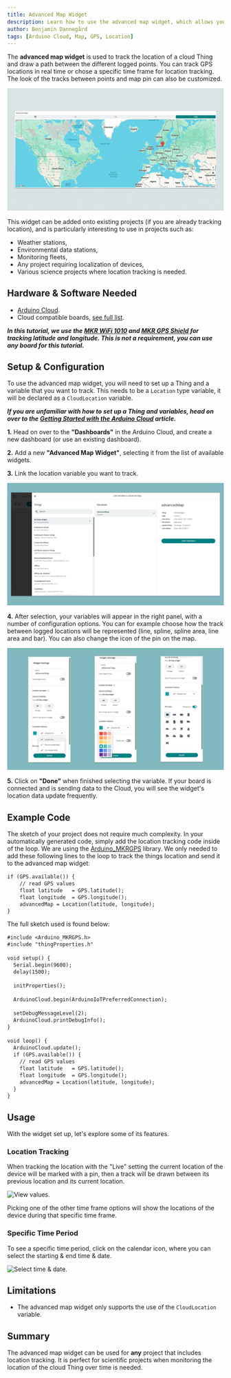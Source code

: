 ```yaml
---
title: Advanced Map Widget
description: Learn how to use the advanced map widget, which allows you to track a things location in real time or during a specific time period.
author: Benjamin Dannegård
tags: [Arduino Cloud, Map, GPS, Location]
---
```


The **advanced map widget** is used to track the location of a cloud Thing and draw a path between the different logged points. You can track GPS locations in real time or chose a specific time frame for location tracking. The look of the tracks between points and map pin can also be customized.

![The advanced map widget.](assets/world-map.gif)

This widget can be added onto existing projects (if you are already tracking location), and is particularly interesting to use in projects such as:
- Weather stations,
- Environmental data stations,
- Monitoring fleets,
- Any project requiring localization of devices,
- Various science projects where location tracking is needed.

## Hardware & Software Needed

- [Arduino Cloud](https://app.arduino.cc/).
- Cloud compatible boards, [see full list](https://docs.arduino.cc/arduino-cloud/guides/overview#compatible-hardware).

***In this tutorial, we use the [MKR WiFi 1010](/hardware/mkr-wifi-1010) and [MKR GPS Shield](/hardware/mkr-gps-shield) for tracking latitude and longitude. This is not a requirement, you can use any board for this tutorial.***

## Setup & Configuration

To use the advanced map widget, you will need to set up a Thing and a variable that you want to track. This needs to be a `Location` type variable, it will be declared as a `CloudLocation` variable.

***If you are unfamiliar with how to set up a Thing and variables, head on over to the [Getting Started with the Arduino Cloud](/arduino-cloud/guides/overview) article.***

**1.** Head on over to the **"Dashboards"** in the Arduino Cloud, and create a new dashboard (or use an existing dashboard).

**2.** Add a new **"Advanced Map Widget"**, selecting it from the list of available widgets. 

**3.** Link the location variable you want to track.

![Link variables.](assets/select-variable.png)

**4.** After selection, your variables will appear in the right panel, with a number of configuration options. You can for example choose how the track between logged locations will be represented (line, spline, spline area, line area and bar). You can also change the icon of the pin on the map.

![Advanced map widget configuration.](assets/widget-config.png)

**5.** Click on **"Done"** when finished selecting the variable. If your board is connected and is sending data to the Cloud, you will see the widget's location data update frequently.

## Example Code

The sketch of your project does not require much complexity. In your automatically generated code, simply add the location tracking code inside of the loop. We are using the [Arduino_MKRGPS](https://www.arduino.cc/reference/en/libraries/arduino_mkrgps/) library. We only needed to add these following lines to the loop to track the things location and send it to the advanced map widget:

```arduino
if (GPS.available()) {
    // read GPS values
    float latitude   = GPS.latitude();
    float longitude  = GPS.longitude();
    advancedMap = Location(latitude, longitude);
}
```

The full sketch used is found below:

```arduino
#include <Arduino_MKRGPS.h>
#include "thingProperties.h"

void setup() {
  Serial.begin(9600);
  delay(1500); 

  initProperties();

  ArduinoCloud.begin(ArduinoIoTPreferredConnection);
  
  setDebugMessageLevel(2);
  ArduinoCloud.printDebugInfo();
}

void loop() {
  ArduinoCloud.update();
  if (GPS.available()) {
    // read GPS values
    float latitude   = GPS.latitude();
    float longitude  = GPS.longitude();
    advancedMap = Location(latitude, longitude);
  }
}
```

## Usage

With the widget set up, let's explore some of its features. 

### Location Tracking

When tracking the location with the "Live" setting the current location of the device will be marked with a pin, then a track will be drawn between its previous location and its current location.

![View values.](assets/location-tracking.gif)

Picking one of the other time frame options will show the locations of the device during that specific time frame.

### Specific Time Period

To see a specific time period, click on the calendar icon, where you can select the starting & end time & date.

![Select time & date.](assets/select-time-frame.png)

## Limitations

- The advanced map widget only supports the use of the `CloudLocation` variable.

## Summary

The advanced map widget can be used for **any** project that includes location tracking. It is perfect for scientific projects when monitoring the location of the cloud Thing over time is needed.